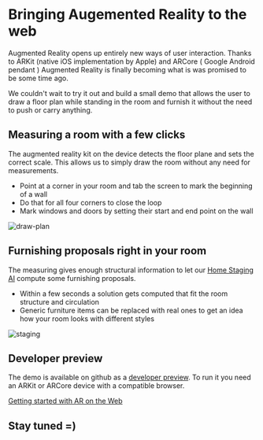 # Bringing Augemented Reality to the web

Augmented Reality opens up entirely new ways of user interaction.
Thanks to ARKit (native iOS implementation by Apple) and ARCore ( Google Android pendant ) Augmented Reality is finally becoming what is was promised to be some time ago.

We couldn't wait to try it out and build a small demo that allows the user to draw a floor plan while standing in the room and furnish it without the need to push or carry anything.

## Measuring a room with a few clicks

The augmented reality kit on the device detects the floor plane and sets the correct scale.
This allows us to simply draw the room without any need for measurements.

* Point at a corner in your room and tab the screen to mark the beginning of a wall
* Do that for all four corners to close the loop
* Mark windows and doors by setting their start and end point on the wall

![draw-plan](https://storage.3d.io/535e624259ee6b0200000484/2017-09-13_11-56-39_wW7wLF/draw-plan.gif)

## Furnishing proposals right in your room

The measuring gives enough structural information to let our [Home Staging AI](https://3d.io/docs/api/1/home-staging-ai.html) compute some furnishing proposals.

* Within a few seconds a solution gets computed that fit the room structure and circulation
* Generic furniture items can be replaced with real ones to get an idea how your room looks with different styles

![staging](https://storage.3d.io/535e624259ee6b0200000484/2017-09-13_11-42-23_XUM61N/home-staging-ai.gif)

## Developer preview

The demo is available on github as a [developer preview](https://github.com/archilogic-com/3dio-js/tree/master/examples-browser/staging/stage-room-ar).
To run it you need an ARKit or ARCore device with a compatible browser.

[Getting started with AR on the Web](https://developers.google.com/ar/develop/web/getting-started)

## Stay tuned =)

